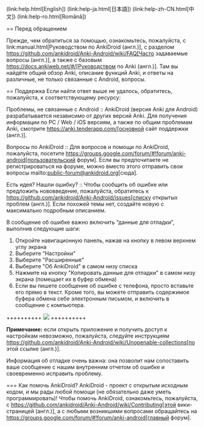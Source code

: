 (link:help.html[English]) (link:help-ja.html[日本語]) (link:help-zh-CN.html[中文]) (link:help-ro.html[Română])


== Перед обращением


Прежде, чем обратиться за помощью, ознакомьтесь, пожалуйста, с link:manual.html[Руководством по AnkiDroid (англ.)], с разделом https://github.com/ankidroid/Anki-Android/wiki/FAQ[Часто задаваемые вопросы (англ.)], а также с базовым https://docs.ankiweb.net/#/[Руководством по Anki (англ.)]. Там вы найдёте общий обзор Anki, описание функций Anki, и ответы на различные, не только связанные с Android, вопросы.


== Поддержка
Если найти ответ выше не удалось, обратитесь, пожалуйста, к соответствующему ресурсу:


Проблемы, не связанные с Android :: AnkiDroid (версия Anki для Android) разрабатывается независимо от других версий Anki. Для получения информации по PC / Web / iOS версиям, а также по общим проблемам Anki, смотрите https://anki.tenderapp.com/[основной сайт поддержки (англ.)].


Вопросы по AnkiDroid :: Для вопросов и помощи по AnkiDroid, пожалуйста, посетите https://groups.google.com/forum/#!forum/anki-android[пользовательский форум]. Если вы предпочитаете не регистрироваться на форуме, можно вместо этого отправить свои вопросы mailto:public-forum@ankidroid.org[сюда].


Есть идея? Нашли ошибку? :: Чтобы сообщить об ошибке или предложить нововведение, пожалуйста, обратитесь к https://github.com/ankidroid/Anki-Android/issues[списку открытых проблем (англ.)]. Если похожей темы нет, создайте новую с максимально подробным описанием.


В сообщение об ошибке важно включить “данные для отладки”, выполнив следующие шаги: 


1. Откройте навигационную панель, нажав на кнопку в левом верхнем углу экрана
2. Выберите “Настройки"
3. Выберите "Расширенные"
4. Выберите "Об AnkiDroid" в самом низу списка
5. Нажмите на кнопку "Копировать данные для отладки" в самом низу экрана (помещает их в буфер обмена)
6. Если вы пишете сообщение об ошибке с телефона, просто вставьте его прямо в текст. Кроме того, вы можете отправить содержимое буфера обмена себе электронным письмом, и включить в сообщение с компьютера.


++++++++++
<img src="img/DebugInfo-ru.png">
++++++++++


**Примечание:** если открыть приложение и получить доступ к настройкам невозможно, пожалуйста, следуйте инструкциям https://github.com/ankidroid/Anki-Android/wiki/Unopenable-collections[по этой ссылке (англ.)].


Информация об отладке очень важна: она позволит нам сопоставить ваше сообщение с нашим внутренним отчетом об ошибке и своевременно исправить проблему.


=== Как помочь AnkiDroid?
AnkiDroid - проект с открытым исходным кодом, и мы рады любой помощи (не обязательно даже уметь программировать)! Чтобы помочь AnkiDroid, ознакомьтесь, пожалуйста, с https://github.com/ankidroid/Anki-Android/wiki/Contributing[этой вики-страницей (англ.)], а с любыми возникшими вопросами обращайтесь на https://groups.google.com/forum/#!forum/anki-android[главный форум].
